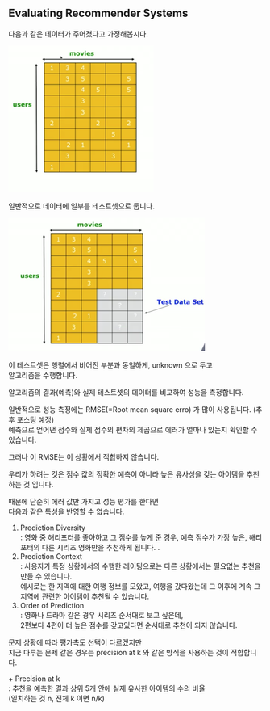 ## Evaluating Recommender Systems

다음과 같은 데이터가 주어졌다고 가정해봅시다.  

<img src="2020-07-20-d041.assets/image-20200721232952132.png" alt="image-20200721232952132" style="zoom:50%;" />

일반적으로 데이터에 일부를 테스트셋으로 둡니다.  

<img src="2020-07-20-d041.assets/image-20200721233151987.png" alt="image-20200721233151987" style="zoom:50%;" />

이 테스트셋은 행렬에서 비어진 부분과 동일하게, unknown 으로 두고  
알고리즘을 수행합니다. 

알고리즘의 결과(예측)와 실제 테스트셋의 데이터를 비교하여 성능을 측정합니다.

일반적으로 성능 측정에는 RMSE(=Root mean square erro) 가 많이 사용됩니다. (추후 포스팅 예정)   
예측으로 얻어낸 점수와 실제 점수의 편차의 제곱으로 에러가 얼마나 있는지 확인할 수 있습니다. 

그러나 이 RMSE는 이 상황에서 적합하지 않습니다.

우리가 하려는 것은 점수 값의 정확한 예측이 아니라 높은 유사성을 갖는 아이템을 추천하는 것 입니다.  

때문에 단순히 에러 값만 가지고 성능 평가를 한다면  
다음과 같은 특성을 반영할 수 없습니다.

1. Prediction Diversity  
   : 영화 중 해리포터를 좋아하고 그 점수를 높게 준 경우, 예측 점수가 가장 높은, 해리포터의 다른 시리즈 영화만을 추천하게 됩니다.  .
2. Prediction Context  
   : 사용자가 특정 상황에서의 수행한 레이팅으로는 다른 상황에서는 필요없는 추천을 만들 수 있습니다.  
   예시로는 한 지역에 대한 여행 정보를 모았고, 여행을 갔다왔는데 그 이후에 계속 그 지역에 관련한 아이템이 추천될 수 있습니다. 
3. Order of Prediction  
   : 영화나 드라마 같은 경우 시리즈 순서대로 보고 싶은데,  
   2편보다 4편이 더 높은 점수를 갖고있다면 순서대로 추천이 되지 않습니다. 

문제 상황에 따라 평가측도 선택이 다르겠지만  
지금 다루는 문제 같은 경우는 precision at k  와 같은 방식을 사용하는 것이 적합합니다.

\+ Precision at k    
: 추천을 예측한 결과 상위 5개 안에 실제 유사한 아이템의 수의 비율  
(일치하는 것 n, 전체 k 이면 n/k)  